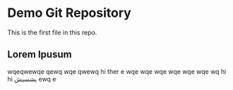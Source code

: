 #  Demo Git Repository
This is the first file in this repo.

## Lorem Ipusum

wqeqwewqe qewq wqe qwewq
hi ther
e
wqe wqe wqe wqe wqe wqe
wq
hi hi
يشسيش
ewq 
e
